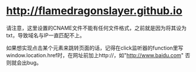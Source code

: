 ﻿# http://flamedragonslayer.github.io

请注意，这里设置的CNAME文件不能有任何文件格式，之前就是因为将其设为txt，导致域名与IP一直匹配不上。

如果想实现点击某个元素来跳转页面的话，记得在click监听器的function里写window.location.href时，在网址前加上http://，如"http://www.baidu.com"
否则就会出bug。
